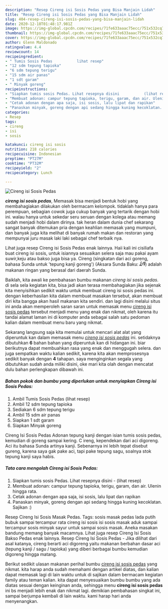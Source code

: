 ```yaml
---
description: "Resep Cireng isi Sosis Pedas yang Bisa Manjain Lidah"
title: "Resep Cireng isi Sosis Pedas yang Bisa Manjain Lidah"
slug: 404-resep-cireng-isi-sosis-pedas-yang-bisa-manjain-lidah
date: 2020-12-18T01:48:17.981Z
image: https://img-global.cpcdn.com/recipes/71fe633aaac75ecc/751x532cq70/cireng-isi-sosis-pedas-foto-resep-utama.jpg
thumbnail: https://img-global.cpcdn.com/recipes/71fe633aaac75ecc/751x532cq70/cireng-isi-sosis-pedas-foto-resep-utama.jpg
cover: https://img-global.cpcdn.com/recipes/71fe633aaac75ecc/751x532cq70/cireng-isi-sosis-pedas-foto-resep-utama.jpg
author: Glenn Maldonado
ratingvalue: 4.4
reviewcount: 14
recipeingredient:
- " Tumis Sosis Pedas           lihat resep"
- "12 sdm tepung tapioka"
- "6 sdm tepung terigu"
- "15 sdm air panas"
- "1 sdt garam"
- " Minyak goreng"
recipeinstructions:
- "Siapkan tumis sosis Pedas. Lihat resepnya disini           (lihat resep)"
- "Membuat adonan: campur tepung tapioka, terigu, garam, dan air. Ulenin hingga rata."
- "Cetak adonan dengan apa saja, isi sosis, lalu lipat dan rapikan"
- "Panaskan minyak, goreng dengan api sedang hingga kuning kecoklatan. Sajikan :)"
categories:
- Resep
tags:
- cireng
- isi
- sosis

katakunci: cireng isi sosis 
nutrition: 218 calories
recipecuisine: Indonesian
preptime: "PT27M"
cooktime: "PT32M"
recipeyield: "2"
recipecategory: Lunch

---
```



![Cireng isi Sosis Pedas](https://img-global.cpcdn.com/recipes/71fe633aaac75ecc/751x532cq70/cireng-isi-sosis-pedas-foto-resep-utama.jpg)

<b><i>cireng isi sosis pedas</i></b>, Memasak bisa menjadi bentuk hobi yang membahagiakan dilakukan oleh bermacam kelompok. tidaklah hanya para perempuan, sebagian cowok juga cukup banyak yang tertarik dengan hobi ini. walau hanya untuk sekedar seru seruan dengan kolega atau memang sudah menjadi hobi dalam dirinya. tak heran dalam dunia chef sekarang sangat banyak ditemukan pria dengan keahlian memasak yang mumpuni, dan banyak juga kita melihat di banyak rumah makan dan restoran yang mempunyai juru masak laki laki sebagai chef terbaik nya.

Lihat juga resep Cireng isi Sosis Pedas enak lainnya. Haii kali ini cisiliafa buat cireng isi sosis, untuk isiannya sesuaikan selera saja mau pakai ayam suwir,keju atau bakso juga bisa ya. Cireng (singkatan dari aci goreng, bahasa Sunda untuk &#39;tepung kanji goreng&#39;) (Aksara Sunda Baku: ᮎᮤᮛᮨᮀ) adalah makanan ringan yang berasal dari daerah Sunda.

Baiklah, kita awali ke pembahasan bumbu makanan <i>cireng isi sosis pedas</i>. di sela sela kegiatan kita, bisa jadi akan terasa membahagiakan jika sejenak kita menyisihkan sedikit waktu untuk membuat cireng isi sosis pedas ini. dengan keberhasilan kita dalam membuat masakan tersebut, akan membuat diri kita bangga akan hasil makanan kita sendiri. dan lagi disini melalui situs ini anda akan memperoleh saran saran untuk memasak menu <u>cireng isi sosis pedas</u> tersebut menjadi menu yang enak dan nikmat, oleh karena itu tandai alamat laman ini di komputer anda sebagai salah satu pedoman kalian dalam membuat menu baru yang nikmat.


Sekarang langsung saja kita memulai untuk mencari alat alat yang diperuntuk kan dalam memasak menu <u><i>cireng isi sosis pedas</i></u> ini. setidaknya dibutuhkan <b>6</b> bahan bahan yang diperuntuk kan di hidangan ini. biar berikutnya dapat membuahkan rasa yang enak dan menggugah selera. dan juga sempatkan waktu kalian sedikit, karena kita akan memprosesnya sedikit banyak dengan <b>4</b> tahapan. saya menginginkan segala yang dibutuhkan sudah anda miliki disini, oke mari kita olah dengan mencatat dulu bahan perlengkapan dibawah ini.

<!--inarticleads1-->

##### Bahan pokok dan bumbu yang diperlukan untuk menyiapkan Cireng isi Sosis Pedas:

1. Ambil  Tumis Sosis Pedas           (lihat resep)
1. Ambil 12 sdm tepung tapioka
1. Sediakan 6 sdm tepung terigu
1. Ambil 15 sdm air panas
1. Siapkan 1 sdt garam
1. Siapkan  Minyak goreng


Cireng Isi Sosis Pedas Adonan tepung kanji dengan isian tumis sosis pedas, kemudian di goreng sampai kering. C ireng, kependekan dari aci digoreng. Aci itu bahasa Sunda artinya kanji. Sebenarnya ini lebih tepat disebut gureng, karena saya gak pake aci, tapi pake tepung sagu, soalnya stok tepung kanji saya habis. 

<!--inarticleads2-->

##### Tata cara mengolah Cireng isi Sosis Pedas:

1. Siapkan tumis sosis Pedas. Lihat resepnya disini -           (lihat resep)
1. Membuat adonan: campur tepung tapioka, terigu, garam, dan air. Ulenin hingga rata.
1. Cetak adonan dengan apa saja, isi sosis, lalu lipat dan rapikan
1. Panaskan minyak, goreng dengan api sedang hingga kuning kecoklatan. Sajikan :)


Resep Cireng Isi Sosis Masak Pedas. Tags: sosis masak pedas lada putih bubuk sampai tercampur rata cireng isi sosis isi sosis masak aduk sampai tercampur sosis minyak sayur untuk sampai sosis masak. Aneka masakan bandung memang banyak macamnya. Lihat juga resep Cireng Isi Sosis Bakso Pedas enak lainnya. Resep Cireng Isi Sosis Pedas - Jika dilihat dari asal katanya, cireng berarti aci digoreng yaitu makanan berbahan dasar aci (tepung kanji / sagu / tapioka) yang diberi berbagai bumbu kemudian digoreng hingga matang. 

Berikut sedikit ulasan makanan perihal bumbu <u>cireng isi sosis pedas</u> yang nikmat. kita harap anda sudah memahami dengan artikel diatas, dan kalian dapat memasak lagi di lain waktu untuk di sajikan dalam bermacam kegiatan family atau teman kalian. kita dapat menyesuaikan bumbu bumbu yang ada diatas sesuai dengan keinginan anda, sehingga menu <b>cireng isi sosis pedas</b> ini bs menjadi lebih enak dan nikmat lagi. demikian pembahasan singkat ini, sampai berjumpa kembali di lain waktu. kami harap hari anda menyenangkan.
